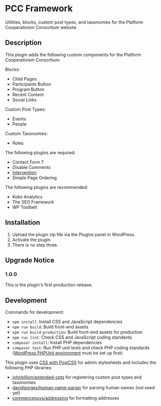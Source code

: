 # PCC Framework #


Utilities, blocks, custom post types, and taxonomies for the Platform Cooperativism Consortium website.

## Description ##

This plugin adds the following custom components for the Platform Cooperativism Consortium:

Blocks:

* Child Pages
* Participants Button
* Program Button
* Recent Content
* Social Links

Custom Post Types:

* Events
* People

Custom Taxonomies:

* Roles

The following plugins are required:

- Contact Form 7
- Disable Comments
- [Intervention](https://github.com/soberwp/intervention/)
- Simple Page Ordering

The following plugins are recommended:

- Koko Analytics
- The SEO Framework
- WP Toolbelt

## Installation ##

1. Upload the plugin zip file via the Plugins panel in WordPress.
2. Activate the plugin.
3. There is no step three.


## Upgrade Notice ##
### 1.0.0 ###
This is the plugin's first production release.

## Development ##

Commands for development:

- `npm install`: Install CSS and JavaScript dependencies
- `npm run build`: Build front-end assets
- `npm run build:production`: Build front-end assets for production
- `npm run lint`: Check CSS and JavaScript coding standards
- `composer install`: Install PHP dependencies
- `composer test`: Run PHP unit tests and check PHP coding standards ([WordPress PHPUnit environment](https://make.wordpress.org/cli/handbook/plugin-unit-tests/) must be set up first)

This plugin uses [CSS with PostCSS](https://postcss.org/) for admin stylesheets and includes the following PHP libraries:

- [johnbillion/extended-cpts](https://github.com/johnbillion/extended-cpts) for registering custom post types and taxonomies
- [davidgorges/human-name-parser](https://github.com/davidgorges/HumanNameParser.php) for parsing human names (not used yet)
- [commerceguys/addressing](https://github.com/commerceguys/addressing) for formatting addresses
